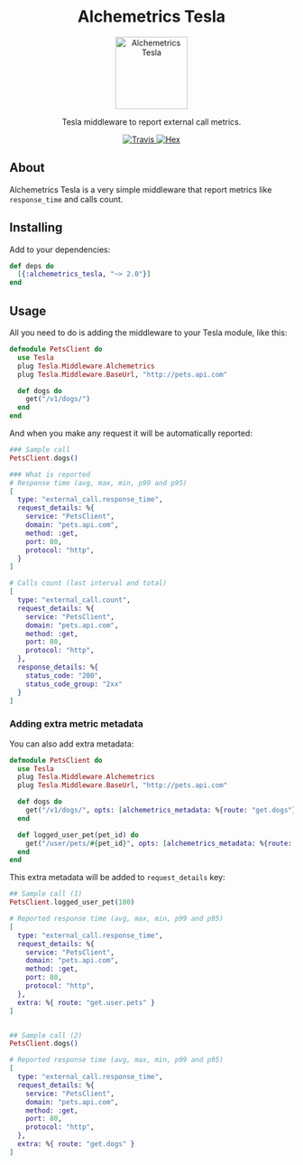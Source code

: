 <h1 align="center">Alchemetrics Tesla</h1>

<p align="center">
  <img alt="Alchemetrics Tesla" src="https://github.com/globocom/alchemetrics_tesla/blob/master/assets/alchemetrics_tesla.png?raw=true" width="128">
</p>

<p align="center">
  Tesla middleware to report external call metrics.
</p>

<p align="center">
  <a href="https://travis-ci.org/globocom/alchemetrics_tesla">
    <img alt="Travis" src="https://travis-ci.org/globocom/alchemetrics_tesla.svg">
  </a>
  <a href="https://hex.pm/packages/alchemetrics_tesla">
    <img alt="Hex" src="https://img.shields.io/hexpm/dt/alchemetrics_tesla.svg">
  </a>
</p>

## About
Alchemetrics Tesla is a very simple middleware that report metrics like `response_time` and calls count.


## Installing
Add to your dependencies:
```elixir
def deps do
  [{:alchemetrics_tesla, "~> 2.0"}]
end
```

## Usage
All you need to do is adding the middleware to your Tesla module, like this:

```elixir
defmodule PetsClient do
  use Tesla
  plug Tesla.Middleware.Alchemetrics
  plug Tesla.Middleware.BaseUrl, "http://pets.api.com"

  def dogs do
    get("/v1/dogs/")
  end
end
```

And when you make any request it will be automatically reported:
```elixir
### Sample call
PetsClient.dogs()

### What is reported
# Response time (avg, max, min, p99 and p95)
[
  type: "external_call.response_time",
  request_details: %{
    service: "PetsClient",
    domain: "pets.api.com",
    method: :get,
    port: 80,
    protocol: "http",
  }
]

# Calls count (last interval and total)
[
  type: "external_call.count",
  request_details: %{
    service: "PetsClient",
    domain: "pets.api.com",
    method: :get,
    port: 80,
    protocol: "http",
  },
  response_details: %{
    status_code: "200",
    status_code_group: "2xx"
  }
]
```

### Adding extra metric metadata
You can also add extra metadata:

```elixir
defmodule PetsClient do
  use Tesla
  plug Tesla.Middleware.Alchemetrics
  plug Tesla.Middleware.BaseUrl, "http://pets.api.com"

  def dogs do
    get("/v1/dogs/", opts: [alchemetrics_metadata: %{route: "get.dogs"}])
  end

  def logged_user_pet(pet_id) do
    get("/user/pets/#{pet_id}", opts: [alchemetrics_metadata: %{route: "get.user.pets.show"}])
  end
end
```

This extra metadata will be added to `request_details` key:
```elixir
## Sample call (1)
PetsClient.logged_user_pet(100)

# Reported response time (avg, max, min, p99 and p95)
[
  type: "external_call.response_time",
  request_details: %{
    service: "PetsClient",
    domain: "pets.api.com",
    method: :get,
    port: 80,
    protocol: "http",
  },
  extra: %{ route: "get.user.pets" }
]


## Sample call (2)
PetsClient.dogs()

# Reported response time (avg, max, min, p99 and p95)
[
  type: "external_call.response_time",
  request_details: %{
    service: "PetsClient",
    domain: "pets.api.com",
    method: :get,
    port: 80,
    protocol: "http",
  },
  extra: %{ route: "get.dogs" }
]
```

